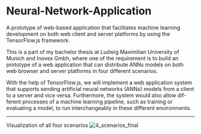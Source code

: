 # Neural-Network-Application
A prototype of web-based application that facilitates machine learning development on both web client and server platforms by using the TensorFlow.js framework. 
<br />

This is a part of my bachelor thesis at Ludwig Maximilian University of Munich and Inovex Gmbh, where one of the requirement is to build an prototype of a web application that can distribute ANNs models on both web browser and server platforms in four different scenarios.
<br />

With the help of TensorFlow.js, we will implement a web application system that supports sending artificial neural networks (ANNs) models from a client to a server and vice versa. Furthermore, the system would also allow dif- ferent processes of a machine learning pipeline, such as training or evaluating a model, to run interchangeably in these different environments.

-----
Visualization of all four scenarios
![4_scenarios_final](https://user-images.githubusercontent.com/57076116/202943687-a1c05e36-a631-4912-9fe1-d9eb261a83e1.png)


